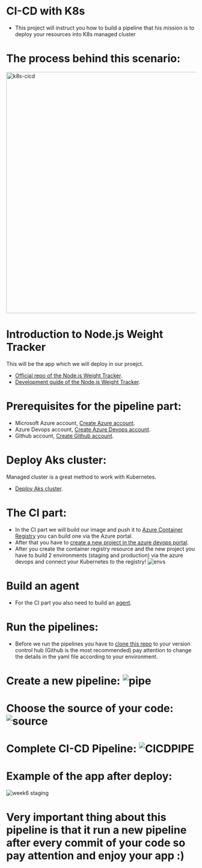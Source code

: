 # CI-CD with K8s
* This project will instruct you how to build a pipeline that his mission is to deploy your resources into K8s managed cluster

# The process behind this scenario:

<img width="640" alt="k8s-cicd" src="https://user-images.githubusercontent.com/105926044/183269346-675de85c-adb4-4910-81bc-c25f3442f108.png">




# Introduction to Node.js Weight Tracker
 This will be the app which we will deploy in our proejct.
* [Official repo of the Node.js Weight Tracker](https://github.com/oktadev/okta-nodejs-postgres-weight-tracker-example).
* [Development guide of the Node.js Weight Tracker](https://developer.okta.com/blog/2020/06/01/node-postgres-weight-tracker).


# Prerequisites for the pipeline part:
* Microsoft Azure account, [Create Azure account](https://azure.microsoft.com/en-us/free/).
* Azure Devops account, [Create Azure Devops account](https://azure.microsoft.com/en-us/services/devops/).
* Github account, [Create Github account](https://github.com/signup).

# Deploy Aks cluster: 
 Managed cluster is a great method to work with Kubernetes.
* [Deploy Aks cluster](https://docs.microsoft.com/en-us/azure/aks/learn/quick-kubernetes-deploy-cli).


# The CI part:
* In the CI part we will build our image and push it to [Azure Container Registry](https://azure.microsoft.com/en-us/services/container-registry/#features) you can build one via the Azure portal.
* After that you have to [create a new project in the azure devops portal](https://docs.microsoft.com/en-us/azure/devops/organizations/projects/create-project?).
* After you create the container registry resource and the new project you have to build 2 environments (staging and production) via the azure devops and connect your Kubernetes to the registry!
![envs](https://user-images.githubusercontent.com/105926044/178037865-6e88e873-e9d2-4063-a3d2-de5c4fcff057.jpg)

# Build an agent
* For the CI part you also need to build an [agent](https://docs.microsoft.com/en-us/azure/devops/pipelines/agents/v2-windows?view=azure-devops).


# Run the pipelines:
* Before we run the pipelines you have to [clone this repo](https://github.com/omriganini/K8s-) to your version control hub (Github is the most recommended) pay attention to change the details in the yaml file according to your environment.
# Create a new pipeline: ![pipe](https://user-images.githubusercontent.com/105926044/178039928-9ba7f2f9-a67b-4979-8ee4-4d0c79003bc3.jpg)
# Choose the source of your code: ![source](https://user-images.githubusercontent.com/105926044/178040675-c5434dca-a3d5-4d7d-91ec-432da9613495.jpg)
# Complete CI-CD Pipeline: ![CICDPIPE](https://user-images.githubusercontent.com/105926044/178041153-9dd34af3-9227-461b-aa27-5bcc29e50375.jpg)

# Example of the app after deploy:
![week6 staging](https://user-images.githubusercontent.com/105926044/178041463-0e9e05b7-49cd-45eb-8445-83aafee0eafa.jpg)


# Very important thing about this pipeline is that it run a new pipeline after every commit of your code so pay attention and enjoy your app :)
